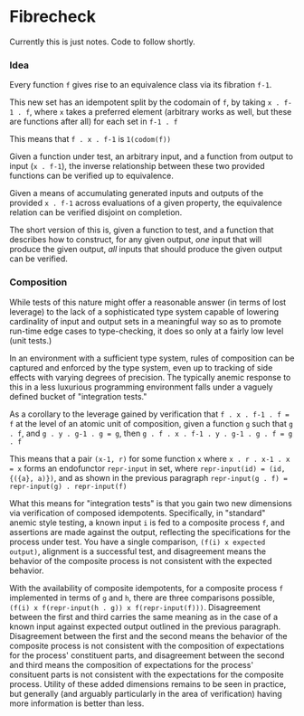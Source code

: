 # Fibrecheck

Currently this is just notes. Code to follow shortly.


### Idea

Every function `f` gives rise to an equivalence class via its fibration `f-1`.

This new set has an idempotent split by the codomain of `f`, by taking `x . f-1 . f`, where `x` takes a preferred element (arbitrary works as well, but these are functions after all) for each set in `f-1 . f`

This means that `f . x . f-1` is `1(codom(f))`

Given a function under test, an arbitrary input, and a function from output to input (`x . f-1`), the inverse relationship between these two provided functions can be verified up to equivalence.

Given a means of accumulating generated inputs and outputs of the provided `x . f-1` across evaluations of a given property, the equivalence relation can be verified disjoint on completion.

The short version of this is, given a function to test, and a function that describes how to construct, for any given output, _one_ input that will produce the given output, _all_ inputs that should produce the given output can be verified.


### Composition

While tests of this nature might offer a reasonable answer (in terms of lost leverage) to the lack of a sophisticated type system capable of lowering cardinality of input and output sets in a meaningful way so as to promote run-time edge cases to type-checking, it does so only at a fairly low level (unit tests.)

In an environment with a sufficient type system, rules of composition can be captured and enforced by the type system, even up to tracking of side effects with varying degrees of precision. The typically anemic response to this in a less luxurious programming environment falls under a vaguely defined bucket of "integration tests."

As a corollary to the leverage gained by verification that `f . x . f-1 . f = f` at the level of an atomic unit of composition, given a function `g` such that `g . f`, and `g . y . g-1 . g = g`, then `g . f . x . f-1 . y . g-1 . g . f = g . f`

This means that a pair `(x-1, r)` for some function `x` where `x . r . x-1 . x = x` forms an endofunctor `repr-input` in set, where `repr-input(id) = (id, {({a}, a)})`, and as shown in the previous paragraph `repr-input(g . f) = repr-input(g) . repr-input(f)`

What this means for "integration tests" is that you gain two new dimensions via verification of composed idempotents. Specifically, in "standard" anemic style testing, a known input `i` is fed to a composite process `f`, and assertions are made against the output, reflecting the specifications for the process under test. You have a single comparison, `(f(i) x expected output)`, alignment is a successful test, and disagreement means the behavior of the composite process is not consistent with the expected behavior.

With the availability of composite idempotents, for a composite process `f` implemented in terms of `g` and `h`, there are three comparisons possible, `(f(i) x f(repr-input(h . g)) x f(repr-input(f)))`. Disagreement between the first and third carries the same meaning as in the case of a known input against expected output outlined in the previous paragraph. Disagreement between the first and the second means the behavior of the composite process is not consistent with the composition of expectations for the process' constituent parts, and disagreement between the second and third means the composition of expectations for the process' consituent parts is not consistent with the expectations for the composite process. Utility of these added dimensions remains to be seen in practice, but generally (and arguably particularly in the area of verification) having more information is better than less.
